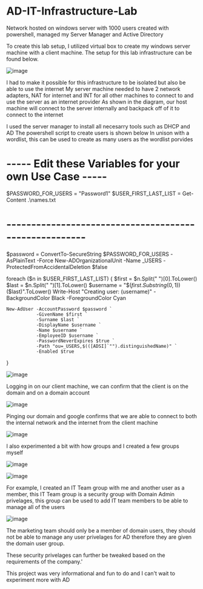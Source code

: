 # AD-IT-Infrastructure-Lab
Network hosted on windows server with 1000 users created with powershell, managed my Server Manager and Active Directory

To create this lab setup, I utilized virtual box to create my windows server machine with a client machine. The setup for this lab infrastructure can be found below.

![image](https://github.com/JordanPenaloza/AD-IT-Infrastructure-Lab/assets/113396128/97c2f98e-15cd-43b0-a46f-eb6276a54122)

I had to make it possible for this infrastructure to be isolated but also be able to use the internet
My server machine needed to have 2 network adapters, NAT for internet and INT for all other machines to connect to and use the server as an internet provider
As shown in the diagram, our host machine will connect to the server internally and backpack off of it to connect to the internet

I used the server manager to install all necesarry tools such as DHCP and AD 
The powershell script to create users is shown below
In unison with a wordlist, this can be used to create as many users as the wordlist porvides

# ----- Edit these Variables for your own Use Case ----- #
$PASSWORD_FOR_USERS   = "Password1"
$USER_FIRST_LAST_LIST = Get-Content .\names.txt
# ------------------------------------------------------ #

$password = ConvertTo-SecureString $PASSWORD_FOR_USERS -AsPlainText -Force
New-ADOrganizationalUnit -Name _USERS -ProtectedFromAccidentalDeletion $false

foreach ($n in $USER_FIRST_LAST_LIST) {
    $first = $n.Split(" ")[0].ToLower()
    $last = $n.Split(" ")[1].ToLower()
    $username = "$($first.Substring(0,1))$($last)".ToLower()
    Write-Host "Creating user: $($username)" -BackgroundColor Black -ForegroundColor Cyan
    
    New-AdUser -AccountPassword $password `
               -GivenName $first `
               -Surname $last `
               -DisplayName $username `
               -Name $username `
               -EmployeeID $username `
               -PasswordNeverExpires $true `
               -Path "ou=_USERS,$(([ADSI]`"").distinguishedName)" `
               -Enabled $true
}

![image](https://github.com/JordanPenaloza/AD-IT-Infrastructure-Lab/assets/113396128/a9cb1c81-70de-4fef-b10d-34e5593cdb1e)

Logging in on our client machine, we can confirm that the client is on the domain and on a domain account

![image](https://github.com/JordanPenaloza/AD-IT-Infrastructure-Lab/assets/113396128/80789908-9bf8-4f28-85c2-7c00431d8049)

Pinging our domain and google confirms that we are able to connect to both the internal network and the internet from the client machine

![image](https://github.com/JordanPenaloza/AD-IT-Infrastructure-Lab/assets/113396128/7415e512-bdf4-436c-a1de-995bd792a6c1)

I also experimented a bit with how groups and I created a few groups myself

![image](https://github.com/JordanPenaloza/AD-IT-Infrastructure-Lab/assets/113396128/2f3b59d4-47c9-4036-8141-f1e43a545d6c)

![image](https://github.com/JordanPenaloza/AD-IT-Infrastructure-Lab/assets/113396128/bf5375e9-041a-44ca-85a8-d77d4563a48c)

For example, I created an IT Team group with me and another user as a member, this IT Team group is a security group with Domain Admin privelages, this group can be used to add IT team members to be able to manage all of the users

![image](https://github.com/JordanPenaloza/AD-IT-Infrastructure-Lab/assets/113396128/12fc426c-215d-4324-bfb1-a0852a361e9c)

The marketing team should only be a member of domain users, they should not be able to manage any user privelages for AD therefore they are given the domain user group.

These security privelages can further be tweaked based on the requirements of the company.'

This project was very informational and fun to do and I can't wait to experiment more with AD




